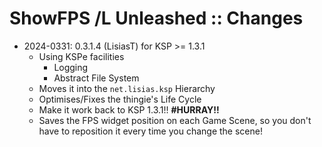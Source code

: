 # ShowFPS /L Unleashed :: Changes

* 2024-0331: 0.3.1.4 (LisiasT) for KSP >= 1.3.1
	+ Using KSPe facilities
		- Logging
		- Abstract File System
	+ Moves it into the `net.lisias.ksp` Hierarchy
	+ Optimises/Fixes the thingie's Life Cycle
	+ Make it work back to KSP 1.3.1!! **#HURRAY!!**
	+ Saves the FPS widget position on each Game Scene, so you don't have to reposition it every time you change the scene!

